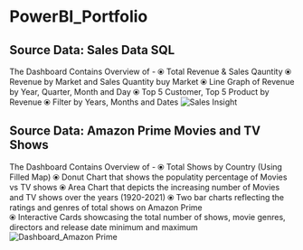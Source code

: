 # PowerBI_Portfolio
## Source Data: Sales Data SQL
The Dashboard Contains Overview of -
⦿ Total Revenue & Sales Qauntity
⦿ Revenue by Market and Sales Quantity buy Market
⦿ Line Graph of Revenue by Year, Quarter, Month and Day
⦿ Top 5 Customer, Top 5 Product by Revenue
⦿ Filter by Years, Months and Dates
![Sales Insight](https://github.com/aumya/PowerBI_Portfolio/assets/55890070/37453f5a-d5a2-4717-9fe5-81b214db7943)
## Source Data: Amazon Prime Movies and TV Shows 
The Dashboard Contains Overview of -
⦿ Total Shows by Country (Using Filled Map)
⦿ Donut Chart that shows the populatity percentage of Movies vs TV shows
⦿ Area Chart that depicts the increasing number of Movies and TV shows over the years (1920-2021)
⦿ Two bar charts reflecting the ratings and genres of total shows on Amazon Prime  
⦿ Interactive Cards showcasing the total number of shows, movie genres, directors and release date minimum and maximum
![Dashboard_Amazon Prime](https://github.com/aumya/PowerBI_Portfolio/assets/55890070/b279678b-f959-46ae-b4f4-9794afd1985e)
